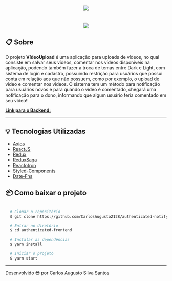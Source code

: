 <h1 align="center" >
  <img src="https://ik.imagekit.io/ik54mxkwpj/logo_push6QHQZ.png" />
</h1>

<h1 align="center" >
  <img src="https://ik.imagekit.io/ik54mxkwpj/Apresenta__o_video-upload__1__PrbURinLt.gif" />
</h1>

## 📋 Sobre

O projeto **VídeoUpload** é uma aplicação para uploads de vídeos, no qual consiste em salvar seus vídeos, comentar nos vídeos disponiveis na aplicação, podendo também fazer a troca de temas entre Dark e Light, com sistema de login e cadastro, possuindo restrição para usuários que possui conta em relação aos que não possuem, como por exemplo, o upload de vídeo e comentar nos vídeos.
O sistema tem um método para notificação para usuários novos e para quando o vídeo é comentado, chegará uma notificação para o dono, informando que algum usuário teria comentado em seu vídeo!!

[**Link para o Backend:**](https://github.com/CarlosAug-tech/videoupload-server)

---

## 💡 Tecnologias Utilizadas

- [Axios](https://github.com/axios/axios)
- [ReactJS](https://reactjs.org/)
- [Redux](https://redux.js.org/)
- [ReduxSaga](https://redux-saga.js.org/)
- [Reactotron](https://github.com/infinitered/reactotron)
- [Styled-Components](https://styled-components.com/)
- [Date-Fns](https://date-fns.org/)

## 📦 Como baixar o projeto

```bash

  # Clonar o repositório
  $ git clone https://github.com/CarlosAugusto2128/authenticated-notify-frontend

  # Entrar no diretório
  $ cd authenticated-frontend

  # Instalar as dependências
  $ yarn install

  # Iniciar o projeto
  $ yarn start

```

---

Desenvolvido 😎 por Carlos Augusto Silva Santos
